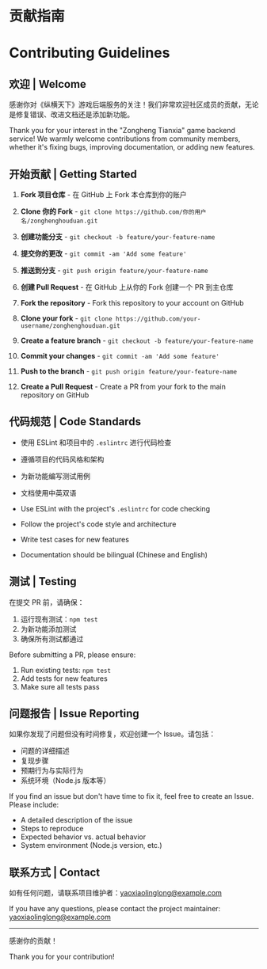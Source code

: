 # 贡献指南
# Contributing Guidelines

## 欢迎 | Welcome

感谢你对《纵横天下》游戏后端服务的关注！我们非常欢迎社区成员的贡献，无论是修复错误、改进文档还是添加新功能。

Thank you for your interest in the "Zongheng Tianxia" game backend service! We warmly welcome contributions from community members, whether it's fixing bugs, improving documentation, or adding new features.

## 开始贡献 | Getting Started

1. **Fork 项目仓库** - 在 GitHub 上 Fork 本仓库到你的账户
2. **Clone 你的 Fork** - `git clone https://github.com/你的用户名/zonghenghouduan.git`
3. **创建功能分支** - `git checkout -b feature/your-feature-name`
4. **提交你的更改** - `git commit -am 'Add some feature'`
5. **推送到分支** - `git push origin feature/your-feature-name`
6. **创建 Pull Request** - 在 GitHub 上从你的 Fork 创建一个 PR 到主仓库

1. **Fork the repository** - Fork this repository to your account on GitHub
2. **Clone your fork** - `git clone https://github.com/your-username/zonghenghouduan.git`
3. **Create a feature branch** - `git checkout -b feature/your-feature-name`
4. **Commit your changes** - `git commit -am 'Add some feature'`
5. **Push to the branch** - `git push origin feature/your-feature-name`
6. **Create a Pull Request** - Create a PR from your fork to the main repository on GitHub

## 代码规范 | Code Standards

- 使用 ESLint 和项目中的 `.eslintrc` 进行代码检查
- 遵循项目的代码风格和架构
- 为新功能编写测试用例
- 文档使用中英双语

- Use ESLint with the project's `.eslintrc` for code checking
- Follow the project's code style and architecture
- Write test cases for new features
- Documentation should be bilingual (Chinese and English)

## 测试 | Testing

在提交 PR 前，请确保：

1. 运行现有测试：`npm test`
2. 为新功能添加测试
3. 确保所有测试都通过

Before submitting a PR, please ensure:

1. Run existing tests: `npm test`
2. Add tests for new features
3. Make sure all tests pass

## 问题报告 | Issue Reporting

如果你发现了问题但没有时间修复，欢迎创建一个 Issue。请包括：

- 问题的详细描述
- 复现步骤
- 预期行为与实际行为
- 系统环境（Node.js 版本等）

If you find an issue but don't have time to fix it, feel free to create an Issue. Please include:

- A detailed description of the issue
- Steps to reproduce
- Expected behavior vs. actual behavior
- System environment (Node.js version, etc.)

## 联系方式 | Contact

如有任何问题，请联系项目维护者：yaoxiaolinglong@example.com

If you have any questions, please contact the project maintainer: yaoxiaolinglong@example.com

---

感谢你的贡献！

Thank you for your contribution! 